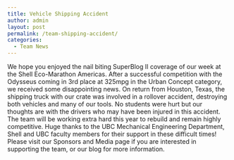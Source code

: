 ```yaml
---
title: Vehicle Shipping Accident
author: admin
layout: post
permalink: /team-shipping-accident/
categories:
  - Team News
---
```

We hope you enjoyed the nail biting SuperBlog II coverage of our week at the Shell Eco-Marathon Americas. After a successful competition with the Odysseus coming in 3rd place at 325mpg in the Urban Concept category, we received some disappointing news. On return from Houston, Texas, the shipping truck with our crate was involved in a rollover accident, destroying both vehicles and many of our tools. No students were hurt but our thoughts are with the drivers who may have been injured in this accident. The team will be working extra hard this year to rebuild and remain highly competitive. Huge thanks to the UBC Mechanical Engineering Department, Shell and UBC faculty members for their support in these difficult times! Please visit our Sponsors and Media page if you are interested in supporting the team, or our blog for more information.